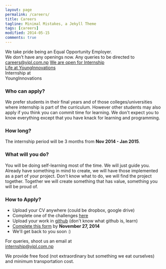 ```yaml
---
layout: page
permalink: /careers/
title: Careers
tagline: Minimal Mistakes, a Jekyll Theme
tags: [careers]
modified: 2014-05-15
comments: true
---
```


<div class="career-wrapper ">
    <div class="tagline layout">
    We take pride being an Equal Opportunity Employer.      
    </div>
    <div class="career-info">
        <div class="layout">
        We don't have any openings now. Any queries to be directed to <a href="mailto:careers@yipl.com.np">careers@yipl.com.np</a>
        <a href="#internship" class="button work-btn intern-btn" id="internshiplink"><span class="see-work"> We are open for Internship </span><span class="progress"></span></a>
        </div>
    </div>
</div>
<div class="collage-section">
    <img src="{{ site.url }}/images/career/collage-career.jpg" alt="">
    <div class="collage-inner-section">
        <a href="http://lifeatyounginnovations.tumblr.com" class="button contact-btn life-btn" target="_blank"><span class="see-work"> Life at YoungInnovations</span><span class="progress"></span></a>
    </div>
</div>

<div class="internship-section" id="internship">
    <div class="intern-title">
        Internship at <br/>YoungInnovations
    </div>
</div> 

<div class="intern-info-wrap">
   <div class="inner-intern-info-wrap layout">
        <div class="intern-block apply-block">
            <h3>Who can apply?</h3>
                <p>
                We prefer students in their final years and of those colleges/universities where internship is part of the curriculum. However other students may also apply if you think you can commit time for learning. We don't expect you to know everything except that you have knack for learning and programming.
                </p>
        </div>
        <div class="intern-block duration-block">
                <h3>How long?</h3>
                <p>
                The internship period will be 3 months from <strong>Nov 2014 - Jan 2015</strong>.  
                </p>
        </div>
            <div class="intern-block learn-block">
                <h3>What will you do?</h3>
                <p>
                You will be doing self-learning most of the time. We will just guide you. Already have something in mind to create, we will have those implemented as a part of your project. Don't know what to do, we will find the project together. Together we will create something that has value, something you will be proud of.
                </p>
            </div>
            <div class="intern-block process-block">
            <h3>How to Apply?</h3>
            <ul>
            <li>Upload your CV anywhere (could be dropbox, google drive)</li>
            <li>Complete one of the challenges <a href="https://github.com/younginnovations/problem-statements" target="_blank">here</a></li> 
            <li>Upload your work in <a href="http://github.com" target="_blank">github</a> (don't know what github is, learn)</li>
            <li><a href="https://docs.google.com/a/yipl.com.np/forms/d/1BnD4ZOu5c4rFtVT_OP5rITL0z3bMq6uVLEI0I6qSR3U/viewform" target="_blank">Complete this form</a> by <strong>November 27, 2014</strong></li>
            <li>We'll get back to you soon :)</li>
            </ul>
            </div>
            <div class="more-info">
            <div class="detail-mail">For queries, shoot us an email at <br/><a href="#">internship@yipl.com.np</a></div>  
                <p>We provide free food (not extraordinary but something we eat ourselves) and minimum transportation cost.</p>
            </div>
    </div>
        
</div>


